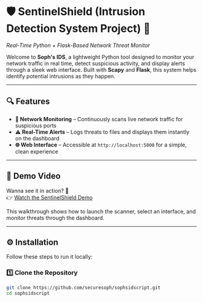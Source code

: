 # 🛡️ SentinelShield (Intrusion Detection System Project) 🚨  
*Real-Time Python + Flask-Based Network Threat Monitor*

Welcome to **Soph's IDS**, a lightweight Python tool designed to monitor your network traffic in real time, detect suspicious activity, and display alerts through a sleek web interface. Built with **Scapy** and **Flask**, this system helps identify potential intrusions as they happen.

---

## 🔍 Features

- **📡 Network Monitoring** – Continuously scans live network traffic for suspicious ports
- **⚠️ Real-Time Alerts** – Logs threats to files and displays them instantly on the dashboard
- **🌐 Web Interface** – Accessible at `http://localhost:5000` for a simple, clean experience

---

## 🎥 Demo Video

Wanna see it in action? 👀  
👉 [Watch the SentinelShield Demo](https://drive.google.com/file/d/10Pjt98Uj2OGhD6k2h23FuiohNBqyVXy-/view?usp=drive_link)

This walkthrough shows how to launch the scanner, select an interface, and monitor threats through the dashboard.

---

## ⚙️ Installation

Follow these steps to run it locally:

### 1️⃣ Clone the Repository
```bash
git clone https://github.com/securesoph/sophsidscript.git
cd sophsidscript
